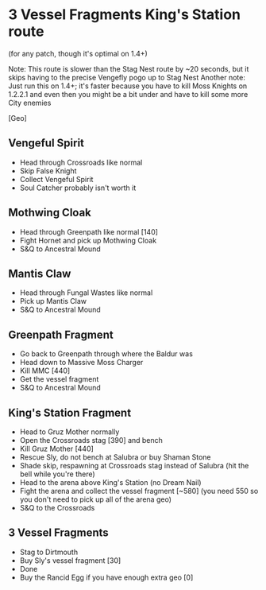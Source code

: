 # 3 Vessel Fragments King's Station route
(for any patch, though it's optimal on 1.4+)

Note: This route is slower than the Stag Nest route by ~20 seconds, but it skips having to the precise Vengefly pogo up to Stag Nest
Another note: Just run this on 1.4+; it's faster because you have to kill Moss Knights on 1.2.2.1 and even then you might be a bit under and have to kill some more City enemies

[Geo]


## Vengeful Spirit
- Head through Crossroads like normal
- Skip False Knight
- Collect Vengeful Spirit
- Soul Catcher probably isn't worth it

## Mothwing Cloak
- Head through Greenpath like normal [140]
- Fight Hornet and pick up Mothwing Cloak
- S&Q to Ancestral Mound

## Mantis Claw
- Head through Fungal Wastes like normal
- Pick up Mantis Claw
- S&Q to Ancestral Mound

## Greenpath Fragment
- Go back to Greenpath through where the Baldur was
- Head down to Massive Moss Charger
- Kill MMC [440]
- Get the vessel fragment
- S&Q to Ancestral Mound

## King's Station Fragment
- Head to Gruz Mother normally
- Open the Crossroads stag [390] and bench
- Kill Gruz Mother [440]
- Rescue Sly, do not bench at Salubra or buy Shaman Stone
- Shade skip, respawning at Crossroads stag instead of Salubra (hit the bell while you're there)
- Head to the arena above King's Station (no Dream Nail)
- Fight the arena and collect the vessel fragment [~580] (you need 550 so you don't need to pick
up all of the arena geo)
- S&Q to the Crossroads

## 3 Vessel Fragments
- Stag to Dirtmouth
- Buy Sly's vessel fragment [30]
- Done
- Buy the Rancid Egg if you have enough extra geo [0]
